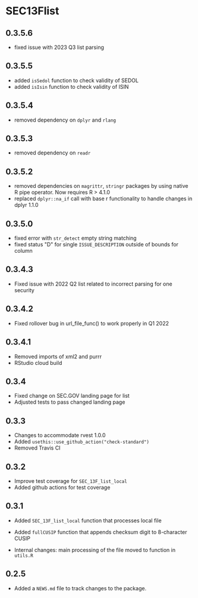 # SEC13Flist 

## 0.3.5.6

* fixed issue with 2023 Q3 list parsing

## 0.3.5.5

* added `isSedol` function to check validity of SEDOL
* added `isIsin` function to check validity of ISIN

## 0.3.5.4

* removed dependency on `dplyr` and `rlang`

## 0.3.5.3

* removed dependency on `readr`

## 0.3.5.2

* removed dependencies on `magrittr`, `stringr` packages by using native R pipe operator. Now requires R > 4.1.0
* replaced `dplyr::na_if` call with base r functionality to handle changes in dplyr 1.1.0

## 0.3.5.0

* fixed error with `str_detect` empty string matching 
* fixed status "D" for single `ISSUE_DESCRIPTION` outside of bounds for column

## 0.3.4.3

* Fixed issue with 2022 Q2 list related to incorrect parsing for one security 

## 0.3.4.2

* Fixed rollover bug in url_file_func() to work properly in Q1 2022

## 0.3.4.1

* Removed imports of xml2 and purrr
* RStudio cloud build

## 0.3.4

* Fixed change on SEC.GOV landing page for list
* Adjusted tests to pass changed landing page

## 0.3.3

* Changes to accommodate rvest 1.0.0
* Added `usethis::use_github_action("check-standard")`
* Removed Travis CI

## 0.3.2

* Improve test coverage for `SEC_13F_list_local`
* Added github actions for test coverage

## 0.3.1

* Added `SEC_13F_list_local` function that processes local file
* Added `fullCUSIP` function that appends checksum digit to 8-character CUSIP

* Internal changes: main processing of the file moved to function in `utils.R`

## 0.2.5

* Added a `NEWS.md` file to track changes to the package.
